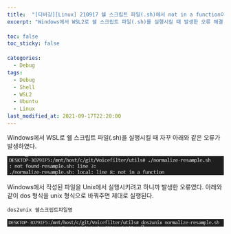 ```yaml
---
title:  "[디버깅][Linux] 210917 쉘 스크립트 파일(.sh)에서 not in a function이나 not found 에러가 계속 발생할 때"
excerpt: "Windows에서 WSL2로 쉘 스크립트 파일(.sh)를 실행시킬 때 발생한 오류 해결"

toc: false
toc_sticky: false

categories:
  - Debug
tags:
  - Debug
  - Shell
  - WSL2
  - Ubuntu
  - Linux
last_modified_at: 2021-09-17T22:20:00
---
```


Windows에서 WSL로 쉘 스크립트 파일(.sh)을 실행시킬 때 자꾸 아래와 같은 오류가 발생하였다.
<p class="code"><img src="/assets/images/21091701.png" /></p>

Windows에서 작성된 파일을 Unix에서 실행시키려고 하니까 발생한 오류였다.
아래와 같이 dos 형식을 unix 형식으로 바꿔주면 제대로 실행된다.

```
dos2unix 쉘스크립트파일명
```
<p class="code"><img src="/assets/images/21091702.png" /></p>